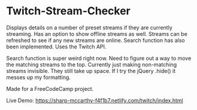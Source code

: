 # Twitch-Stream-Checker
Displays details on a number of preset streams if they are currently streaming. Has an option to show offline streams as well. Streams can be refreshed to see if any new streams are online. Search function has also been implemented. Uses the Twitch API.

Search function is super weird right now. Need to figure out a way to move the matching streams to the top. Currently just making non-matching streams invisible. They still take up space. If I try the jQuery .hide() it messes up my formatting.

Made for a FreeCodeCamp project.

Live Demo: https://sharp-mccarthy-f4f1b7.netlify.com/twitch/index.html
